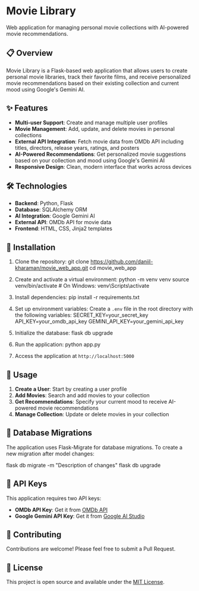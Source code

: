 # Movie Library

Web application for managing personal movie collections with AI-powered movie recommendations.

## 📋 Overview

Movie Library is a Flask-based web application that allows users to create personal movie libraries, track their favorite films, and receive personalized movie recommendations based on their existing collection and current mood using Google's Gemini AI.

## ✨ Features

- **Multi-user Support**: Create and manage multiple user profiles
- **Movie Management**: Add, update, and delete movies in personal collections
- **External API Integration**: Fetch movie data from OMDb API including titles, directors, release years, ratings, and posters
- **AI-Powered Recommendations**: Get personalized movie suggestions based on your collection and mood using Google's Gemini AI
- **Responsive Design**: Clean, modern interface that works across devices

## 🛠️ Technologies

- **Backend**: Python, Flask
- **Database**: SQLAlchemy ORM
- **AI Integration**: Google Gemini AI
- **External API**: OMDb API for movie data
- **Frontend**: HTML, CSS, Jinja2 templates

## 🚀 Installation

1. Clone the repository:
git clone https://github.com/daniil-kharaman/movie_web_app.git
cd movie_web_app


2. Create and activate a virtual environment:
python -m venv venv
source venv/bin/activate # On Windows: venv\Scripts\activate


3. Install dependencies:
pip install -r requirements.txt


4. Set up environment variables:
Create a `.env` file in the root directory with the following variables:
SECRET_KEY=your_secret_key
API_KEY=your_omdb_api_key
GEMINI_API_KEY=your_gemini_api_key


5. Initialize the database:
flask db upgrade


6. Run the application:
python app.py


7. Access the application at `http://localhost:5000`

## 📝 Usage

1. **Create a User**: Start by creating a user profile
2. **Add Movies**: Search and add movies to your collection
3. **Get Recommendations**: Specify your current mood to receive AI-powered movie recommendations
4. **Manage Collection**: Update or delete movies in your collection

## 🔄 Database Migrations

The application uses Flask-Migrate for database migrations. To create a new migration after model changes:

flask db migrate -m "Description of changes"
flask db upgrade


## 🔑 API Keys

This application requires two API keys:
- **OMDb API Key**: Get it from [OMDb API](https://www.omdbapi.com/apikey.aspx)
- **Google Gemini API Key**: Get it from [Google AI Studio](https://ai.google.dev/)

## 🤝 Contributing

Contributions are welcome! Please feel free to submit a Pull Request.

## 📄 License

This project is open source and available under the [MIT License](LICENSE).
